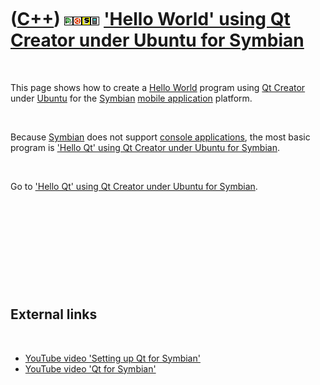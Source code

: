 



 

 

 

 

 

([C++](Cpp.md)) ![Qt Creator](PicQtCreator.png)![Ubuntu](PicUbuntu.png)![Symbian](PicSymbian.png)![Mobile](PicMobile.png) ['Hello World' using Qt Creator under Ubuntu for Symbian](CppHelloWorldQtCreatorUbuntuSymbian.md)
=============================================================================================================================================================================================================================

 

This page shows how to create a [Hello World](CppHelloWorld.md) program
using [Qt Creator](CppQtCreator.md) under [Ubuntu](CppUbuntu.md) for
the [Symbian](CppSymbian.md) [mobile
application](CppMobileApplication.md) platform.

 

Because [Symbian](CppSymbian.md) does not support [console
applications](CppConsoleApplication.md), the most basic program is
['Hello Qt' using Qt Creator under Ubuntu for
Symbian](CppHelloQtQtCreatorUbuntuSymbian.md).

 

Go to ['Hello Qt' using Qt Creator under Ubuntu for
Symbian](CppHelloQtQtCreatorUbuntuSymbian.md).

 

 

 

 

 

External links
--------------

 

-   [YouTube video 'Setting up Qt for
    Symbian'](http://www.youtube.com/watch?v=bGJOQTkdttM)
-   [YouTube video 'Qt for
    Symbian'](http://www.youtube.com/watch?v=Rb43gnZI1A0)

 

 

 

 

 





 



